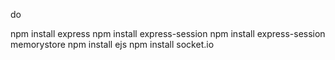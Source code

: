 do

npm install express
npm install express-session
npm install express-session memorystore
npm install ejs
npm install socket.io